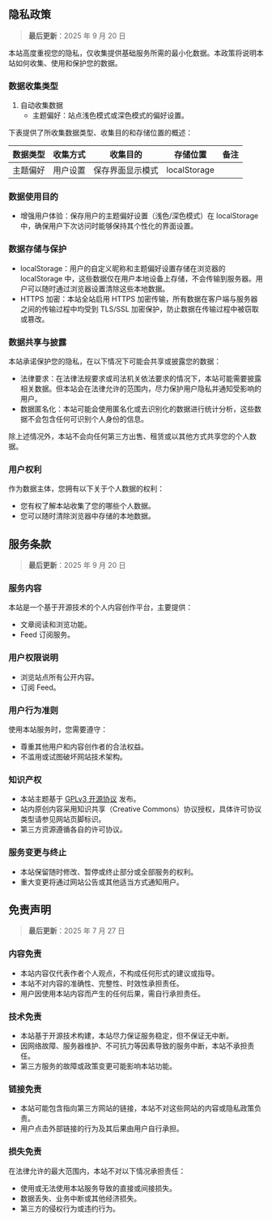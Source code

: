 ## 隐私政策

> **最后更新**：2025 年 9 月 20 日

本站高度重视您的隐私，仅收集提供基础服务所需的最小化数据。本政策将说明本站如何收集、使用和保护您的数据。  

### 数据收集类型

1. 自动收集数据
    - 主题偏好：站点浅色模式或深色模式的偏好设置。

下表提供了所收集数据类型、收集目的和存储位置的概述：

| 数据类型 | 收集方式 | 收集目的 | 存储位置 | 备注 |
| - | - | - | - | - |
| 主题偏好 | 用户设置 | 保存界面显示模式 | localStorage | |

### 数据使用目的

- 增强用户体验：保存用户的主题偏好设置（浅色/深色模式）在 localStorage 中，确保用户下次访问时能够保持其个性化的界面设置。

### 数据存储与保护

- localStorage：用户的自定义昵称和主题偏好设置存储在浏览器的 localStorage 中，这些数据仅在用户本地设备上存储，不会传输到服务器。用户可以随时通过浏览器设置清除这些本地数据。
- HTTPS 加密：本站全站启用 HTTPS 加密传输，所有数据在客户端与服务器之间的传输过程中均受到 TLS/SSL 加密保护，防止数据在传输过程中被窃取或篡改。

### 数据共享与披露

本站承诺保护您的隐私，在以下情况下可能会共享或披露您的数据：

- 法律要求：在法律法规要求或司法机关依法要求的情况下，本站可能需要披露相关数据。但本站会在法律允许的范围内，尽力保护用户隐私并通知受影响的用户。
- 数据匿名化：本站可能会使用匿名化或去识别化的数据进行统计分析，这些数据不会包含任何可识别个人身份的信息。

除上述情况外，本站不会向任何第三方出售、租赁或以其他方式共享您的个人数据。

### 用户权利

作为数据主体，您拥有以下关于个人数据的权利：

- 您有权了解本站收集了您的哪些个人数据。
- 您可以随时清除浏览器中存储的本地数据。

## 服务条款

> **最后更新**：2025 年 9 月 20 日

### 服务内容

本站是一个基于开源技术的个人内容创作平台，主要提供：

- 文章阅读和浏览功能。
- Feed 订阅服务。

### 用户权限说明

- 浏览站点所有公开内容。
- 订阅 Feed。

### 用户行为准则

使用本站服务时，您需要遵守：

- 尊重其他用户和内容创作者的合法权益。
- 不滥用或试图破坏网站技术架构。

### 知识产权

- 本站主题基于 [GPLv3 开源协议](https://www.gnu.org/licenses/gpl-3.0.html) 发布。
- 站内原创内容采用知识共享（Creative Commons）协议授权，具体许可协议类型请参见网站页脚标识。
- 第三方资源遵循各自的许可协议。

### 服务变更与终止

- 本站保留随时修改、暂停或终止部分或全部服务的权利。
- 重大变更将通过网站公告或其他适当方式通知用户。

## 免责声明

> **最后更新**：2025 年 7 月 27 日

### 内容免责

- 本站内容仅代表作者个人观点，不构成任何形式的建议或指导。
- 本站不对内容的准确性、完整性、时效性承担责任。
- 用户因使用本站内容而产生的任何后果，需自行承担责任。

### 技术免责

- 本站基于开源技术构建，本站尽力保证服务稳定，但不保证无中断。
- 因网络故障、服务器维护、不可抗力等因素导致的服务中断，本站不承担责任。
- 第三方服务的故障或政策变更可能影响本站功能。

### 链接免责

- 本站可能包含指向第三方网站的链接，本站不对这些网站的内容或隐私政策负责。
- 用户点击外部链接的行为及其后果由用户自行承担。

### 损失免责

在法律允许的最大范围内，本站不对以下情况承担责任：

- 使用或无法使用本站服务导致的直接或间接损失。
- 数据丢失、业务中断或其他经济损失。
- 第三方的侵权行为或违约行为。
